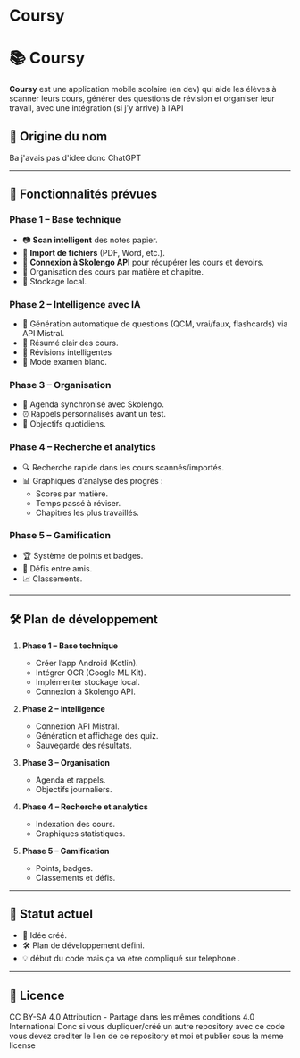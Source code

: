# Coursy
# 📚 Coursy

**Coursy** est une application mobile scolaire (en dev) qui aide les élèves à scanner leurs cours, générer des questions de révision et organiser leur travail, avec une intégration (si j'y arrive) à l’API

## 📝 Origine du nom
Ba j'avais pas d'idee donc ChatGPT

---

## 🚀 Fonctionnalités prévues

### **Phase 1 – Base technique**
- 📷 **Scan intelligent** des notes papier.
- 📂 **Import de fichiers** (PDF, Word, etc.).
- 🔄 **Connexion à Skolengo API** pour récupérer les cours et devoirs.
- 📑 Organisation des cours par matière et chapitre.
- 💾 Stockage local.

### **Phase 2 – Intelligence avec IA**
- 🤖 Génération automatique de questions (QCM, vrai/faux, flashcards) via API Mistral.
- 📜 Résumé clair des cours.
- 🎯 Révisions intelligentes
- 📝 Mode examen blanc.

### **Phase 3 – Organisation**
- 📆 Agenda synchronisé avec Skolengo.
- ⏰ Rappels personnalisés avant un test.
- 🎯 Objectifs quotidiens.

### **Phase 4 – Recherche et analytics**
- 🔍 Recherche rapide dans les cours scannés/importés.
- 📊 Graphiques d’analyse des progrès :
  - Scores par matière.
  - Temps passé à réviser.
  - Chapitres les plus travaillés.

### **Phase 5 – Gamification**
- 🏆 Système de points et badges.
- 👥 Défis entre amis.
- 📈 Classements.

---

## 🛠 Plan de développement

1. **Phase 1 – Base technique**
   - Créer l’app Android (Kotlin).
   - Intégrer OCR (Google ML Kit).
   - Implémenter stockage local.
   - Connexion à Skolengo API.

2. **Phase 2 – Intelligence**
   - Connexion API Mistral.
   - Génération et affichage des quiz.
   - Sauvegarde des résultats.

3. **Phase 3 – Organisation**
   - Agenda et rappels.
   - Objectifs journaliers.

4. **Phase 4 – Recherche et analytics**
   - Indexation des cours.
   - Graphiques statistiques.

5. **Phase 5 – Gamification**
   - Points, badges.
   - Classements et défis.

---

## 📌 Statut actuel
- 📍 Idée créé.
- 🛠 Plan de développement défini.
- 💡 début du code mais ça va etre compliqué sur telephone .

---

## 📄 Licence
CC BY-SA 4.0
Attribution - Partage dans les mêmes conditions 4.0 International
Donc si vous dupliquer/créé un autre repository avec ce code vous devez  crediter le lien de ce repository et moi et publier sous la meme license
